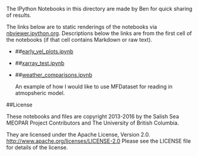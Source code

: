 The IPython Notebooks in this directory are made by Ben for
quick sharing of results.

The links below are to static renderings of the notebooks via
[nbviewer.ipython.org](http://nbviewer.ipython.org/).
Descriptions below the links are from the first cell of the notebooks
(if that cell contains Markdown or raw text).

* ##[early_vel_plots.ipynb](http://nbviewer.ipython.org/urls/bitbucket.org/salishsea/analysis-ben/raw/tip/notebooks/early_vel_plots.ipynb)  
    
* ##[xarray_test.ipynb](http://nbviewer.ipython.org/urls/bitbucket.org/salishsea/analysis-ben/raw/tip/notebooks/xarray_test.ipynb)  
    
* ##[weather_comparisons.ipynb](http://nbviewer.ipython.org/urls/bitbucket.org/salishsea/analysis-ben/raw/tip/notebooks/weather_comparisons.ipynb)  
    
    An example of how I would like to use MFDataset for reading in atmopsheric model.   


##License

These notebooks and files are copyright 2013-2016
by the Salish Sea MEOPAR Project Contributors
and The University of British Columbia.

They are licensed under the Apache License, Version 2.0.
http://www.apache.org/licenses/LICENSE-2.0
Please see the LICENSE file for details of the license.
